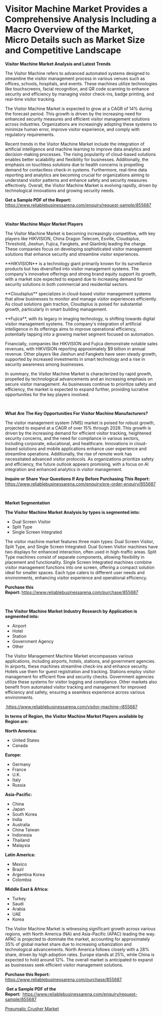<p><h1>Visitor Machine Market Provides a Comprehensive Analysis Including a Macro Overview of the Market, Micro Details such as Market Size and Competitive Landscape</h1></p><p><strong>Visitor Machine Market Analysis and Latest Trends</strong></p>
<p><p>The Visitor Machine refers to advanced automated systems designed to streamline the visitor management process in various venues such as offices, schools, hospitals, and events. These machines utilize technologies like touchscreens, facial recognition, and QR code scanning to enhance security and efficiency by managing visitor check-ins, badge printing, and real-time visitor tracking.</p><p>The Visitor Machine Market is expected to grow at a CAGR of 14% during the forecast period. This growth is driven by the increasing need for enhanced security measures and efficient visitor management solutions across industries. Organizations are increasingly adopting these systems to minimize human error, improve visitor experience, and comply with regulatory requirements.</p><p>Recent trends in the Visitor Machine Market include the integration of artificial intelligence and machine learning to improve data analytics and decision-making processes. The rising popularity of cloud-based solutions enables better scalability and flexibility for businesses. Additionally, the emphasis on touchless solutions due to health concerns is propelling demand for contactless check-in systems. Furthermore, real-time data reporting and analytics are becoming crucial for organizations aiming to understand visitor patterns and enhance safety and security measures effectively. Overall, the Visitor Machine Market is evolving rapidly, driven by technological innovations and growing security needs.</p></p>
<p><strong>Get a Sample PDF of the Report:&nbsp;</strong> <a href="https://www.reliablebusinessarena.com/enquiry/request-sample/855687?utm_campaign=2343&utm_medium=2&utm_source=Github&utm_content=ia&utm_term=17022025&utm_id=visitor-machine">https://www.reliablebusinessarena.com/enquiry/request-sample/855687</a></p>
<p>&nbsp;</p>
<p><strong>Visitor Machine Major Market Players</strong></p>
<p><p>The Visitor Machine Market is becoming increasingly competitive, with key players like HIKVISION, China Dragon Telecom, Esville, Cloudsplus, Threshold, Jieshun, Fujica, Fangkets, and Qianlinkj leading the charge. These companies focus on developing sophisticated visitor management solutions that enhance security and streamline visitor experiences.</p><p>**HIKVISION** is a technology giant primarily known for its surveillance products but has diversified into visitor management systems. The company's innovative offerings and strong brand equity support its growth, with a market size expected to expand due to increasing demand for security solutions in both commercial and residential sectors.</p><p>**Cloudsplus** specializes in cloud-based visitor management systems that allow businesses to monitor and manage visitor experiences efficiently. As cloud solutions gain traction, Cloudsplus is poised for substantial growth, particularly in smart building management.</p><p>**Fujica**, with its legacy in imaging technology, is shifting towards digital visitor management systems. The company's integration of artificial intelligence in its offerings aims to improve operational efficiency, potentially tapping into a growing market segment focused on automation.</p><p>Financially, companies like HIKVISION and Fujica demonstrate notable sales revenues, with HIKVISION reporting approximately $9 billion in annual revenue. Other players like Jieshun and Fangkets have seen steady growth, supported by increased investments in smart technology and a rise in security awareness among businesses.</p><p>In summary, the Visitor Machine Market is characterized by rapid growth, propelled by technological advancements and an increasing emphasis on secure visitor management. As businesses continue to prioritize safety and efficiency, the market is expected to expand further, providing lucrative opportunities for the key players involved.</p></p>
<p>&nbsp;</p>
<p><strong>What Are The Key Opportunities For Visitor Machine Manufacturers?</strong></p>
<p><p>The visitor management system (VMS) market is poised for robust growth, projected to expand at a CAGR of over 15% through 2028. This growth is driven by the increasing demand for efficient visitor tracking, heightened security concerns, and the need for compliance in various sectors, including corporate, educational, and healthcare. Innovations in cloud-based solutions and mobile applications enhance user experience and streamline operations. Additionally, the rise of remote work has necessitated advanced visitor protocols. As organizations prioritize safety and efficiency, the future outlook appears promising, with a focus on AI integration and enhanced analytics in visitor management.</p></p>
<p><strong>Inquire or Share Your Questions If Any Before Purchasing This Report:</strong> <a href="https://www.reliablebusinessarena.com/enquiry/pre-order-enquiry/855687?utm_campaign=2343&utm_medium=2&utm_source=Github&utm_content=ia&utm_term=17022025&utm_id=visitor-machine">https://www.reliablebusinessarena.com/enquiry/pre-order-enquiry/855687</a></p>
<p>&nbsp;</p>
<p><strong>Market Segmentation</strong></p>
<p><strong>The Visitor Machine Market Analysis by types is segmented into:</strong></p>
<p><ul><li>Dual Screen Visitor</li><li>Split Type</li><li>Single Screen Integrated</li></ul></p>
<p><p>The visitor machine market features three main types: Dual Screen Visitor, Split Type, and Single Screen Integrated. Dual Screen Visitor machines have two displays for enhanced interaction, often used in high-traffic areas. Split Type machines consist of separate components, allowing flexibility in placement and functionality. Single Screen Integrated machines combine visitor management functions into one screen, offering a compact solution ideal for smaller spaces. Each type caters to different user needs and environments, enhancing visitor experience and operational efficiency.</p></p>
<p><strong>Purchase this Report:&nbsp;</strong><a href="https://www.reliablebusinessarena.com/purchase/855687?utm_campaign=2343&utm_medium=2&utm_source=Github&utm_content=ia&utm_term=17022025&utm_id=visitor-machine">https://www.reliablebusinessarena.com/purchase/855687</a></p>
<p>&nbsp;</p>
<p><strong>The Visitor Machine Market Industry Research by Application is segmented into:</strong></p>
<p><ul><li>Airport</li><li>Hotel</li><li>Station</li><li>Government Agency</li><li>Other</li></ul></p>
<p><p>The Visitor Management Machine Market encompasses various applications, including airports, hotels, stations, and government agencies. In airports, these machines streamline check-ins and enhance security. Hotels use them for guest registration and tracking. Stations employ visitor management for efficient flow and security checks. Government agencies utilize these systems for visitor logging and compliance. Other markets also benefit from automated visitor tracking and management for improved efficiency and safety, ensuring a seamless experience across various environments.</p></p>
<p><a href="https://www.reliablebusinessarena.com/visitor-machine-r855687?utm_campaign=2343&utm_medium=2&utm_source=Github&utm_content=ia&utm_term=17022025&utm_id=visitor-machine">&nbsp;https://www.reliablebusinessarena.com/visitor-machine-r855687</a></p>
<p><strong>In terms of Region, the Visitor Machine Market Players available by Region are:</strong></p>
<p>
    <p> <strong> North America: </strong>
        <ul>
            <li>United States</li>
            <li>Canada</li>
        </ul>
        </p> 
    <p> <strong> Europe: </strong>
        <ul>
            <li>Germany</li>
            <li>France</li>
            <li>U.K.</li>
            <li>Italy</li>
            <li>Russia</li>
        </ul>
        </p> 
    <p> <strong> Asia-Pacific: </strong>
        <ul>
            <li>China</li>
            <li>Japan</li>
            <li>South Korea</li>
            <li>India</li>
            <li>Australia</li>
            <li>China Taiwan</li>
            <li>Indonesia</li>
            <li>Thailand</li>
            <li>Malaysia</li>
        </ul>
        </p> 
    <p> <strong> Latin America: </strong>
        <ul>
            <li>Mexico</li>
            <li>Brazil</li>
            <li>Argentina Korea</li>
            <li>Colombia</li>
        </ul>
        </p> 
    <p> <strong> Middle East & Africa: </strong>
        <ul>
            <li>Turkey</li>
            <li>Saudi</li>
            <li>Arabia</li>
            <li>UAE</li>
            <li>Korea</li>
        </ul>
    </p>
    </p>
<p><p>The Visitor Machine Market is witnessing significant growth across various regions, with North America (NA) and Asia-Pacific (APAC) leading the way. APAC is projected to dominate the market, accounting for approximately 35% of global market share due to increasing urbanization and technological advancements. North America follows closely with a 28% share, driven by high adoption rates. Europe stands at 25%, while China is expected to hold around 12%. The overall market is anticipated to expand as businesses seek efficient visitor management solutions.</p></p>
<p><strong>Purchase this Report: </strong><a href="https://www.reliablebusinessarena.com/purchase/855687?utm_campaign=2343&utm_medium=2&utm_source=Github&utm_content=ia&utm_term=17022025&utm_id=visitor-machine">https://www.reliablebusinessarena.com/purchase/855687</a></p>
<p>&nbsp;<strong>Get a Sample PDF of the Report:&nbsp;&nbsp;</strong><a href="https://www.reliablebusinessarena.com/enquiry/request-sample/855687?utm_campaign=2343&utm_medium=2&utm_source=Github&utm_content=ia&utm_term=17022025&utm_id=visitor-machine">https://www.reliablebusinessarena.com/enquiry/request-sample/855687</a></p>
<p><strong></strong></p>
<p><p><a href="https://github.com/cheryjhonson/Market-Research-Report-List-1/blob/main/pneumatic-crusher-market.md?utm_campaign=2343&utm_medium=2&utm_source=Github&utm_content=ia&utm_term=17022025&utm_id=visitor-machine">Pneumatic Crusher Market</a></p></p>